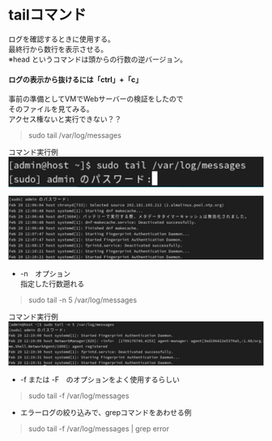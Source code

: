 # tailコマンド
ログを確認するときに使用する。<br>
最終行から数行を表示させる。<br>
※head というコマンドは頭からの行数の逆バージョン。<br>
#### ログの表示から抜けるには「ctrl」+「c」

事前の準備としてVMでWebサーバーの検証をしたので<br>
そのファイルを見てみる。<br>
アクセス権ないと実行できない？？
>sudo tail /var/log/messages

コマンド実行例
![Alt text](<スクリーンショット 2024-02-29 17.41.49.png>)

![Alt text](<スクリーンショット 2024-02-29 17.43.56.png>)

- -n　オプション<br>
指定した行数遡れる

>sudo tail -n 5 /var/log/messages

コマンド実行例
![Alt text](<スクリーンショット 2024-02-29 17.52.10.png>)

- -f または -F　のオプションをよく使用するらしい<br>
>sudo tail -f /var/log/messages

- エラーログの絞り込みで、grepコマンドをあわせる例<br>
>sudo tail -f /var/log/messages | grep error